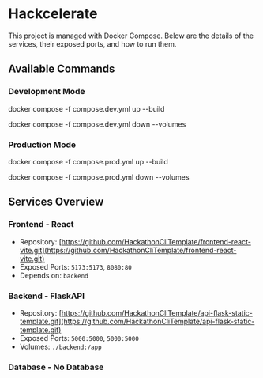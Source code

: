 # Hackcelerate

This project is managed with Docker Compose. Below are the details of the services, their exposed ports, and how to run them.

## Available Commands

### Development Mode

docker compose -f compose.dev.yml up --build 

docker compose -f compose.dev.yml down --volumes


### Production Mode

docker compose -f compose.prod.yml up --build 

docker compose -f compose.prod.yml down --volumes


## Services Overview

### Frontend - React
- Repository: [https://github.com/HackathonCliTemplate/frontend-react-vite.git](https://github.com/HackathonCliTemplate/frontend-react-vite.git)
- Exposed Ports: `5173:5173`, `8080:80`
- Depends on: `backend`

### Backend - FlaskAPI
- Repository: [https://github.com/HackathonCliTemplate/api-flask-static-template.git](https://github.com/HackathonCliTemplate/api-flask-static-template.git)
- Exposed Ports: `5000:5000`, `5000:5000`
- Volumes: `./backend:/app`

### Database - No Database

